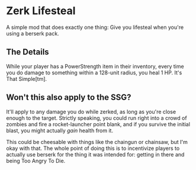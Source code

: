 # Zerk Lifesteal
A simple mod that does exactly one thing: Give you lifesteal when you're using a berserk pack.

## The Details
While your player has a PowerStrength item in their inventory, every time you do damage to something within a 128-unit radius, you heal 1 HP. It's That Simple[tm].

## Won't this also apply to the SSG?
It'll apply to any damage you do while zerked, as long as you're close enough to the target. Strictly speaking, you could run right into a crowd of zombies and fire a rocket-launcher point blank, and if you survive the initial blast, you might actually *gain* health from it.

This could be cheesable with things like the chaingun or chainsaw, but I'm okay with that. The whole point of doing this is to incentivize players to actually use berserk for the thing it was intended for: getting in there and being Too Angry To Die.